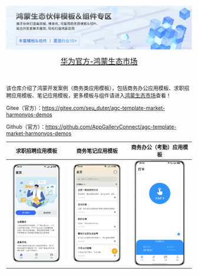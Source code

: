 ![输入图片说明](%E5%8D%8E%E4%B8%BA%E5%AE%98%E6%96%B9-%E9%B8%BF%E8%92%99%E7%94%9F%E6%80%81%E5%B8%82%E5%9C%BA.png)

<div align="center">
  <span style="font-size: 20px;">
    <a href="https://developer.huawei.com/consumer/cn/market/prod-list?origin=template">华为官方-鸿蒙生态市场</a>
  </span>
</div>

</br>
</br>

该仓库介绍了鸿蒙开发案例（商务类应用模板），包括商务办公应用模板、求职招聘应用模板、笔记应用模板，更多模板与组件请进入[鸿蒙生态市场](https://developer.huawei.com/consumer/cn/market/prod-list/4437348dd20f48249540d1b57ef2eff6/categoryL2_202410080002)查看！

Gitee（官方）：https://gitee.com/seu_duter/agc-template-market-harmonyos-demos

Github（官方）：https://github.com/AppGalleryConnect/agc-template-market-harmonyos-demos

| 求职招聘应用模板 | 商务笔记应用模板 | 商务办公（考勤）应用模板 |
|:---:|:---:|:---:|
|![输入图片说明](%E6%B1%82%E8%81%8C%E6%8B%9B%E8%81%98%E5%BA%94%E7%94%A8%E6%A8%A1%E6%9D%BF.png)|![输入图片说明](%E7%AC%94%E8%AE%B0%E5%BA%94%E7%94%A8%E6%A8%A1%E6%9D%BF.png)|![输入图片说明](%E5%95%86%E5%8A%A1%E5%8A%9E%E5%85%AC%E5%BA%94%E7%94%A8%E6%A8%A1%E6%9D%BF.png) |
